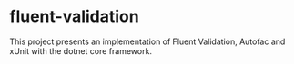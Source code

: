 # fluent-validation
This project presents an implementation of Fluent Validation, Autofac and xUnit with the dotnet core framework.
